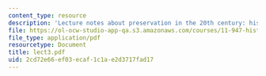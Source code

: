 ```yaml
---
content_type: resource
description: 'Lecture notes about preservation in the 20th century: history and policy.'
file: https://ol-ocw-studio-app-qa.s3.amazonaws.com/courses/11-947-history-and-theory-of-historic-preservation-spring-2007/2cd72e66ef03ecaf1c1ae2d3717fad17_lect3.pdf
file_type: application/pdf
resourcetype: Document
title: lect3.pdf
uid: 2cd72e66-ef03-ecaf-1c1a-e2d3717fad17
---
```

